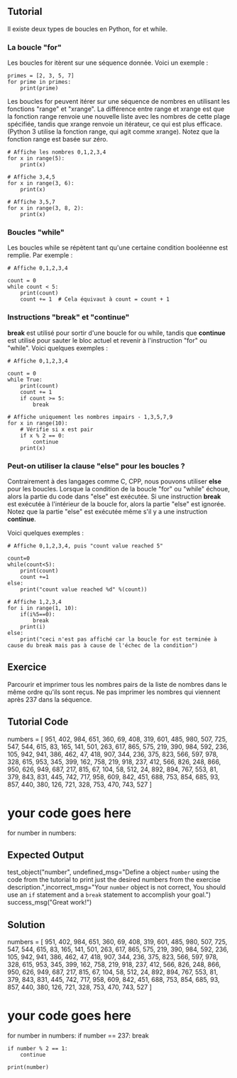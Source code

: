 Tutorial
--------

Il existe deux types de boucles en Python, for et while.

### La boucle "for"

Les boucles for itèrent sur une séquence donnée. Voici un exemple :

    primes = [2, 3, 5, 7]
    for prime in primes:
        print(prime)

Les boucles for peuvent itérer sur une séquence de nombres en utilisant les fonctions "range" et "xrange". La différence entre range et xrange est que la fonction range renvoie une nouvelle liste avec les nombres de cette plage spécifiée, tandis que xrange renvoie un itérateur, ce qui est plus efficace. (Python 3 utilise la fonction range, qui agit comme xrange). Notez que la fonction range est basée sur zéro.

    # Affiche les nombres 0,1,2,3,4
    for x in range(5):
        print(x)

    # Affiche 3,4,5
    for x in range(3, 6):
        print(x)

    # Affiche 3,5,7
    for x in range(3, 8, 2):
        print(x)

### Boucles "while"

Les boucles while se répètent tant qu'une certaine condition booléenne est remplie. Par exemple :

    # Affiche 0,1,2,3,4

    count = 0
    while count < 5:
        print(count)
        count += 1  # Cela équivaut à count = count + 1

### Instructions "break" et "continue"

**break** est utilisé pour sortir d'une boucle for ou while, tandis que **continue** est utilisé pour sauter le bloc actuel et revenir à l'instruction "for" ou "while". Voici quelques exemples :

    # Affiche 0,1,2,3,4

    count = 0
    while True:
        print(count)
        count += 1
        if count >= 5:
            break

    # Affiche uniquement les nombres impairs - 1,3,5,7,9
    for x in range(10):
        # Vérifie si x est pair
        if x % 2 == 0:
            continue
        print(x)

### Peut-on utiliser la clause "else" pour les boucles ?

Contrairement à des langages comme C, CPP, nous pouvons utiliser **else** pour les boucles. Lorsque la condition de la boucle "for" ou "while" échoue, alors la partie du code dans "else" est exécutée. Si une instruction **break** est exécutée à l'intérieur de la boucle for, alors la partie "else" est ignorée. Notez que la partie "else" est exécutée même s'il y a une instruction **continue**.

Voici quelques exemples :

    # Affiche 0,1,2,3,4, puis "count value reached 5"

    count=0
    while(count<5):
        print(count)
        count +=1
    else:
        print("count value reached %d" %(count))

    # Affiche 1,2,3,4
    for i in range(1, 10):
        if(i%5==0):
            break
        print(i)
    else:
        print("ceci n'est pas affiché car la boucle for est terminée à cause du break mais pas à cause de l'échec de la condition")

Exercice
--------

Parcourir et imprimer tous les nombres pairs de la liste de nombres dans le même ordre qu'ils sont reçus. Ne pas imprimer les nombres qui viennent après 237 dans la séquence.

Tutorial Code
-------------
numbers = [
    951, 402, 984, 651, 360, 69, 408, 319, 601, 485, 980, 507, 725, 547, 544,
    615, 83, 165, 141, 501, 263, 617, 865, 575, 219, 390, 984, 592, 236, 105, 942, 941,
    386, 462, 47, 418, 907, 344, 236, 375, 823, 566, 597, 978, 328, 615, 953, 345,
    399, 162, 758, 219, 918, 237, 412, 566, 826, 248, 866, 950, 626, 949, 687, 217,
    815, 67, 104, 58, 512, 24, 892, 894, 767, 553, 81, 379, 843, 831, 445, 742, 717,
    958, 609, 842, 451, 688, 753, 854, 685, 93, 857, 440, 380, 126, 721, 328, 753, 470,
    743, 527
]

# your code goes here
for number in numbers:

Expected Output
---------------

test_object("number", undefined_msg="Define a object `number` using the code from the tutorial to print just the desired numbers from the exercise description.",incorrect_msg="Your `number` object is not correct, You should use an `if` statement and a `break` statement to accomplish your goal.")
success_msg("Great work!")

Solution
--------

numbers = [
    951, 402, 984, 651, 360, 69, 408, 319, 601, 485, 980, 507, 725, 547, 544,
    615, 83, 165, 141, 501, 263, 617, 865, 575, 219, 390, 984, 592, 236, 105, 942, 941,
    386, 462, 47, 418, 907, 344, 236, 375, 823, 566, 597, 978, 328, 615, 953, 345,
    399, 162, 758, 219, 918, 237, 412, 566, 826, 248, 866, 950, 626, 949, 687, 217,
    815, 67, 104, 58, 512, 24, 892, 894, 767, 553, 81, 379, 843, 831, 445, 742, 717,
    958, 609, 842, 451, 688, 753, 854, 685, 93, 857, 440, 380, 126, 721, 328, 753, 470,
    743, 527
]

# your code goes here
for number in numbers:
    if number == 237:
        break

    if number % 2 == 1:
        continue

    print(number)